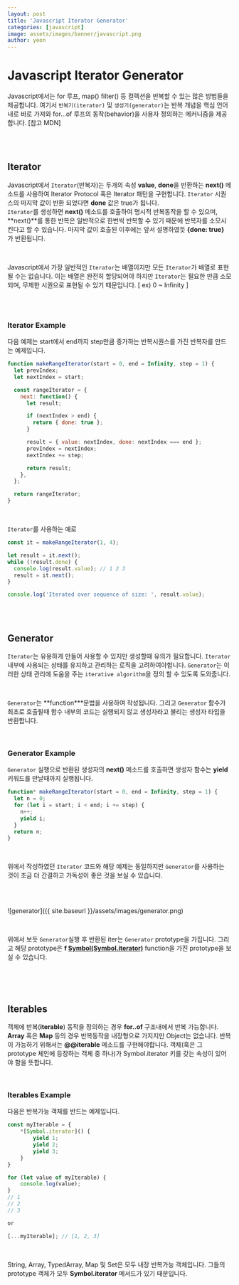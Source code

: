 ```yaml
---
layout: post
title: 'Javascript Iterator Generator'
categories: [javascript]
image: assets/images/banner/javascript.png
author: yeon
---
```


# Javascript Iterator Generator

Javascript에서는 for 루프, map() filter() 등 컬렉션을 반복할 수 있는 많은 방법들을 제공합니다. 여기서 `반복기(iterator)` 및 `생성기(generator)`는 반복 개념을 핵심 언어 내로 바로 가져와 for...of 루프의 동작(behavior)을 사용자 정의하는 메커니즘을 제공합니다. [참고 MDN]

<br><br>

## Iterator

Javascript에서 `Iterator`(반복자)는 두개의 속성 **value**, **done**을 반환하는 **next()** 메소드를 사용하여 Iterator Protocol 혹은 Iterator 패턴을 구현합니다. `Iterator` 시퀀스의 마지막 값이 반환 되었다면 **done** 값은 true가 됩니다. <br>
`Iterator`를 생성하면 **next()** 메소드를 호출하여 명시적 반복동작을 할 수 있으며, **next()**를 통한 반복은 일반적으로 한번씩 반복할 수 있기 때문에 반복자를 소모시킨다고 할 수 있습니다. 마지막 값이 호출된 이후에는 앞서 설명하였듯 **{done: true}** 가 반환됩니다. <br>

<br>

Javascript에서 가장 일반적인 `Iterator`는 배열이지만 모든 `Iterator`가 배열로 표현될 수는 없습니다. 이는 배열은 완전히 할당되어야 하지만 `Iterator`는 필요한 만큼 소모되며, 무제한 시퀀으로 표현될 수 있기 때문입니다. [ ex) 0 ~ Infinity ] <br>

<br><br>

### Iterator Example

다음 예제는 start에서 end까지 step만큼 증가하는 반복시퀀스를 가진 반복자를 만드는 예제입니다.

```javascript
function makeRangeIterator(start = 0, end = Infinity, step = 1) {
  let prevIndex;
  let nextIndex = start;

  const rangeIterator = {
    next: function() {
      let result;

      if (nextIndex > end) {
        return { done: true };
      }

      result = { value: nextIndex, done: nextIndex === end };
      prevIndex = nextIndex;
      nextIndex += step;

      return result;
    },
  };

  return rangeIterator;
}
```

<br>

`Iterator`를 사용하는 예로

```javascript
const it = makeRangeIterator(1, 4);

let result = it.next();
while (!result.done) {
  console.log(result.value); // 1 2 3
  result = it.next();
}

console.log('Iterated over sequence of size: ', result.value);
```

<br><br>

## Generator

`Iterator`는 유용하게 만들어 사용할 수 있지만 생성할때 유의가 필요합니다. `Iterator` 내부에 사용되는 상태를 유지하고 관리하는 로직을 고려하여야합니다. `Generator`는 이러한 상태 관리에 도움을 주는 `iterative algorithm`을 정의 할 수 있도록 도와줍니다. <br>

<br>

`Generator`는 **function\***문법을 사용하여 작성됩니다. 그리고 `Generator` 함수가 최초로 호출될때 함수 내부의 코드는 실행되지 않고 생성자라고 불리는 생성자 타입을 반환합니다. <br>

<br>

### Generator Example

`Generator` 실행으로 반환된 생성자의 **next()** 메소드를 호출하면 생성자 함수는 **yield** 키워드를 만날때까지 실행됩니다.

```javascript
function* makeRangeIterator(start = 0, end = Infinity, step = 1) {
  let n = 0;
  for (let i = start; i < end; i += step) {
    n++;
    yield i;
  }
  return n;
}
```

<br>

위에서 작성하였던 `Iterator` 코드와 해당 예제는 동일하지만 `Generator`를 사용하는 것이 조금 더 간결하고 가독성이 좋은 것을 보실 수 있습니다.

<br><br>

![generator]({{ site.baseurl }}/assets/images/generator.png)

<br>

위에서 보듯 `Generator`실행 후 반환된 iter는 `Generator` prototype을 가집니다. 그리고 해당 prototype은 **f [Symbol(Symbol.iterator)]()** function을 가진 prototype을 보실 수 있습니다.

<br><br><br>

## Iterables

객체에 반복(**iterable**) 동작을 정의하는 경우 **for..of** 구조내에서 반복 가능합니다. **Array** 혹은 **Map** 등의 경우 반복동작을 내장형으로 가지지만 Object는 없습니다. 반복이 가능하기 위해서는 **@@iterable** 메소드를 구현해야합니다. 객체(혹은 그 prototype 체인에 등장하는 객체 중 하나)가 Symbol.iterator 키를 갖는 속성이 있어야 함을 뜻합니다. <br>

<br>

### Iterables Example

다음은 반복가능 객체를 반드는 예제입니다.

```javascript
const myIterable = {
    *[Symbol.iterator]() {
        yield 1;
        yield 2;
        yield 3;
    }
}

for (let value of myIterable) {
    console.log(value);
}
// 1
// 2
// 3

or

[...myIterable]; // [1, 2, 3]
```

<br>

String, Array, TypedArray, Map 및 Set은 모두 내장 반복가능 객체입니다. 그들의 prototype 객체가 모두 **Symbol.iterator** 메서드가 있기 때문입니다. <br>

<br><br><br>
